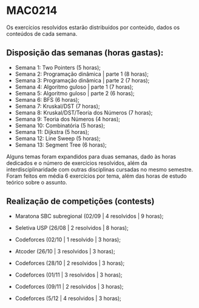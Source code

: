 # MAC0214


Os exercícios resolvidos estarão distribuídos por conteúdo, dados os conteúdos de cada semana.


## Disposição das semanas (horas gastas):

- Semana 1: Two Pointers (5 horas);
- Semana 2: Programação dinâmica | parte 1 (8 horas);
- Semana 3: Programação dinâmica | parte 2 (7 horas);
- Semana 4: Algoritmo guloso | parte 1 (7 horas);
- Semana 5: Algoritmo guloso | parte 2 (6 horas);
- Semana 6: BFS (6 horas);
- Semana 7: Kruskal/DST (7 horas);
- Semana 8: Kruskal/DST/Teoria dos Números (7 horas);
- Semana 9: Teoria dos Números (4 horas);
- Semana 10: Combinatória (5 horas);
- Semana 11: Dijkstra (5 horas);
- Semana 12: Line Sweep (5 horas);
- Semana 13: Segment Tree (6 horas);


Alguns temas foram expandidos para duas semanas, dado às horas dedicados e o número de exercícios resolvidos, além da interdisciplinaridade com outras disciplinas cursadas no mesmo semestre. Foram feitos em média 6 exercícios por tema, além das horas de estudo teórico sobre o assunto.

## Realização de competições (contests)

- Maratona SBC subregional (02/09 | 4 resolvidos | 9 horas);
- Seletiva USP (26/08 | 2 resolvidos | 8 horas);

- Codeforces (02/10 | 1 resolvido | 3 horas);
- Atcoder (26/10 | 3 resolvidos | 3 horas);
- Codeforces (28/10 | 2 resolvidos | 3 horas);
- Codeforces (01/11 | 3 resolvidos | 3 horas);
- Codeforces (09/11 | 2 resolvidos | 3 horas);
- Codeforces (5/12 | 4 resolvidos | 3 horas);

